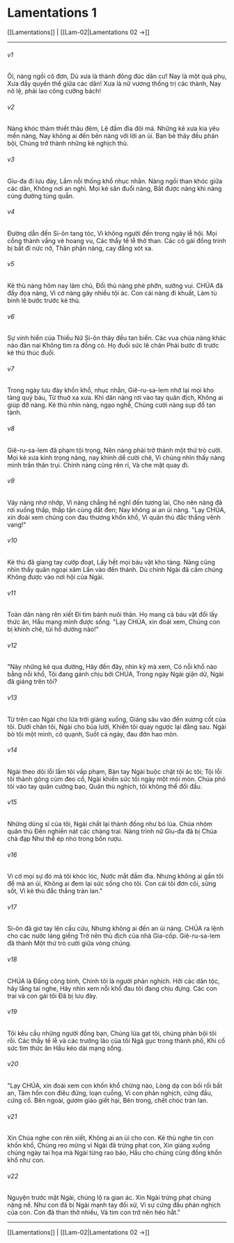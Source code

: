 # Lamentations 1

[[Lamentations]] | [[Lam-02|Lamentations 02 →]]
***



###### v1 
Ôi, nàng ngồi cô đơn, Dù xưa là thành đông đúc dân cư! Nay là một quả phụ, Xưa đầy quyền thế giữa các dân! Xưa là nữ vương thống trị các thành, Nay nô lệ, phải lao công cưỡng bách! 

###### v2 
Nàng khóc thảm thiết thâu đêm, Lệ đầm đìa đôi má. Những kẻ xưa kia yêu mến nàng, Nay không ai đến bên nàng với lời an ủi. Bạn bè thảy đều phản bội, Chúng trở thành những kẻ nghịch thù. 

###### v3 
Giu-đa đi lưu đày, Lắm nỗi thống khổ nhục nhằn. Nàng ngồi than khóc giữa các dân, Không nơi an nghỉ. Mọi kẻ săn đuổi nàng, Bắt được nàng khi nàng cùng đường túng quẫn. 

###### v4 
Đường dẫn đến Si-ôn tang tóc, Vì không người đến trong ngày lễ hội. Mọi cổng thành vắng vẻ hoang vu, Các thầy tế lễ thở than. Các cô gái đồng trinh bị bắt đi nức nở, Thân phận nàng, cay đắng xót xa. 

###### v5 
Kẻ thù nàng hôm nay làm chủ, Đối thủ nàng phè phỡn, sướng vui. CHÚA đã đầy đọa nàng, Vì cớ nàng gây nhiều tội ác. Con cái nàng đi khuất, Làm tù binh lê bước trước kẻ thù. 

###### v6 
Sự vinh hiển của Thiếu Nữ Si-ôn thảy đều tan biến. Các vua chúa nàng khác nào đàn nai Không tìm ra đồng cỏ. Họ đuối sức lê chân Phải bước đi trước kẻ thù thúc đuổi. 

###### v7 
Trong ngày lưu đày khốn khổ, nhục nhằn, Giê-ru-sa-lem nhớ lại mọi kho tàng quý báu, Từ thuở xa xưa. Khi dân nàng rơi vào tay quân địch, Không ai giúp đỡ nàng. Kẻ thù nhìn nàng, ngạo nghễ, Chúng cười nàng sụp đổ tan tành. 

###### v8 
Giê-ru-sa-lem đã phạm tội trọng, Nên nàng phải trở thành một thứ trò cười. Mọi kẻ xưa kính trọng nàng, nay khinh dể cười chê, Vì chúng nhìn thấy nàng mình trần thân trụi. Chính nàng cũng rên rỉ, Và che mặt quay đi. 

###### v9 
Váy nàng nhơ nhớp, Vì nàng chẳng hề nghĩ đến tương lai, Cho nên nàng đã rơi xuống thấp, thấp tận cùng đất đen; Nay không ai an ủi nàng. "Lạy CHÚA, xin đoái xem chúng con đau thương khốn khổ, Vì quân thù đắc thắng vênh vang!" 

###### v10 
Kẻ thù đã giang tay cướp đoạt, Lấy hết mọi báu vật kho tàng. Nàng cũng nhìn thấy quân ngoại xâm Lấn vào đền thánh. Dù chính Ngài đã cấm chúng Không được vào nơi hội của Ngài. 

###### v11 
Toàn dân nàng rên xiết Đi tìm bánh nuôi thân. Họ mang cả báu vật đổi lấy thức ăn, Hầu mạng mình được sống. "Lạy CHÚA, xin đoái xem, Chúng con bị khinh chê, tủi hổ dường nào!" 

###### v12 
"Này những kẻ qua đường, Hãy đến đây, nhìn kỹ mà xem, Có nỗi khổ nào bằng nỗi khổ, Tôi đang gánh chịu bởi CHÚA, Trong ngày Ngài giận dữ, Ngài đã giáng trên tôi? 

###### v13 
Từ trên cao Ngài cho lửa trời giáng xuống, Giáng sâu vào đến xương cốt của tôi. Dưới chân tôi, Ngài cho bủa lưới, Khiến tôi quay ngược lại đằng sau. Ngài bỏ tôi một mình, cô quạnh, Suốt cả ngày, đau đớn hao mòn. 

###### v14 
Ngài theo dõi lỗi lầm tôi vấp phạm, Bàn tay Ngài buộc chặt tội ác tôi; Tội lỗi tôi thành gông cùm đeo cổ, Ngài khiến sức tôi ngày một mỏi mòn. Chúa phó tôi vào tay quân cường bạo, Quân thù nghịch, tôi không thể đối đầu. 

###### v15 
Những dũng sĩ của tôi, Ngài chất lại thành đống như bó lúa. Chúa nhóm quân thù Đến nghiền nát các chàng trai. Nàng trinh nữ Giu-đa đã bị Chúa chà đạp Như thể ép nho trong bồn rượu. 

###### v16 
Vì cớ mọi sự đó mà tôi khóc lóc, Nước mắt đầm đìa. Nhưng không ai gần tôi để mà an ủi, Không ai đem lại sức sống cho tôi. Con cái tôi đơn côi, sửng sốt, Vì kẻ thù đắc thắng tràn lan." 

###### v17 
Si-ôn đã giơ tay lên cầu cứu, Nhưng không ai đến an ủi nàng. CHÚA ra lệnh cho các nước láng giềng Trở nên thù địch của nhà Gia-cốp. Giê-ru-sa-lem đã thành Một thứ trò cười giữa vòng chúng. 

###### v18 
CHÚA là Đấng công bình, Chính tôi là người phản nghịch. Hỡi các dân tộc, hãy lắng tai nghe, Hãy nhìn xem nỗi khổ đau tôi đang chịu đựng. Các con trai và con gái tôi Đã bị lưu đày. 

###### v19 
Tôi kêu cầu những người đồng bạn, Chúng lừa gạt tôi, chúng phản bội tôi rồi. Các thầy tế lễ và các trưởng lão của tôi Ngã gục trong thành phố, Khi cố sức tìm thức ăn Hầu kéo dài mạng sống. 

###### v20 
"Lạy CHÚA, xin đoái xem con khốn khổ chừng nào, Lòng dạ con bối rối bất an, Tâm hồn con điêu đứng, loạn cuồng, Vì con phản nghịch, cứng đầu, cứng cổ. Bên ngoài, gươm giáo giết hại, Bên trong, chết chóc tràn lan. 

###### v21 
Xin Chúa nghe con rên xiết, Không ai an ủi cho con. Kẻ thù nghe tin con khốn khổ, Chúng reo mừng vì Ngài đã trừng phạt con, Xin giáng xuống chúng ngày tai họa mà Ngài từng rao báo, Hầu cho chúng cũng đồng khốn khổ như con. 

###### v22 
Nguyện trước mặt Ngài, chúng lộ ra gian ác. Xin Ngài trừng phạt chúng nặng nề. Như con đã bị Ngài mạnh tay đối xử, Vì sự cứng đầu phản nghịch của con. Con đã than thở nhiều, Và tim con trở nên héo hắt."

***
[[Lamentations]] | [[Lam-02|Lamentations 02 →]]
